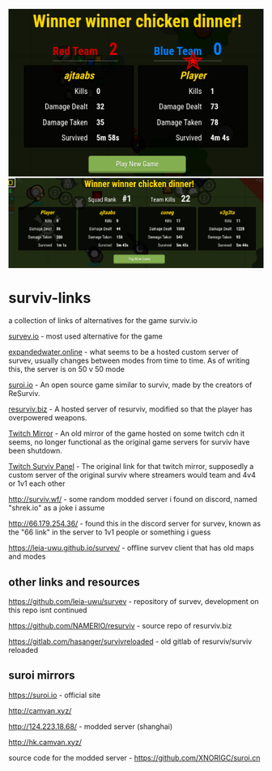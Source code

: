 ![image](img/390663091-b1f2d11f-111e-464c-b4a8-7907344b1e64.png)
![image](img/390916686-7f3086d0-cb10-44e6-a49f-137b07dab86a.png)

# surviv-links
a collection of links of alternatives for the game surviv.io

<p> <a href="https://survev.io" target="_blank">survev.io</a> - most used alternative for the game </p>

<p><a href="https://expandedwater.online" target="_blank">expandedwater.online</a> - what seems to be a hosted custom server of survev, usually changes between modes from time to time. As of writing this, the server is on 50 v 50 mode</p>

<p><a href="https://suroi.io" target="_blank">suroi.io</a> - An open source game similar to surviv, made by the creators of ReSurviv.</p>

<p><a href="https://resurviv.biz" target="_blank">resurviv.biz</a> - A hosted server of resurviv, modified so that the player has overpowered weapons.</p>

<p> <a href="https://c79geyxwmp1zpas3qxbddzrtytffta.ext-twitch.tv/c79geyxwmp1zpas3qxbddzrtytffta/1.0.2/ce940530af57d2615ac39c266fe9679d/index_twitch.html" target="_blank">Twitch Mirror</a> - An old mirror of the game hosted on some twitch cdn it seems, no longer functional as the original game servers for surviv have been shutdown.</p>

<p> <a href="https://www.twitch.tv/popout/survivio/extensions/c79geyxwmp1zpas3qxbddzrtytffta/panel" target="_blank">Twitch Surviv Panel</a> - The original link for that twitch mirror, supposedly a custom server of the original surviv where streamers would team and 4v4 or 1v1 each other</p>

http://surviv.wf/ - some random modded server i found on discord, named "shrek.io" as a joke i assume

http://66.179.254.36/ - found this in the discord server for survev, known as the "66 link" in the server to 1v1 people or something i guess

https://leia-uwu.github.io/survev/ - offline survev client that has old maps and modes

## other links and resources

https://github.com/leia-uwu/survev - repository of survev, development on this repo isnt continued

https://github.com/NAMERIO/resurviv - source repo of resurviv.biz

https://gitlab.com/hasanger/survivreloaded - old gitlab of resurviv/surviv reloaded

## suroi mirrors

https://suroi.io - official site

http://camvan.xyz/

http://124.223.18.68/ - modded server (shanghai)

http://hk.camvan.xyz/

source code for the modded server - https://github.com/XNORIGC/suroi.cn



